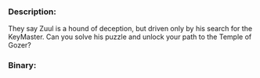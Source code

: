 ### Description:

They say Zuul is a hound of deception, but driven only by his search for the KeyMaster. Can you solve his puzzle and unlock your path to the Temple of Gozer?

### Binary:
